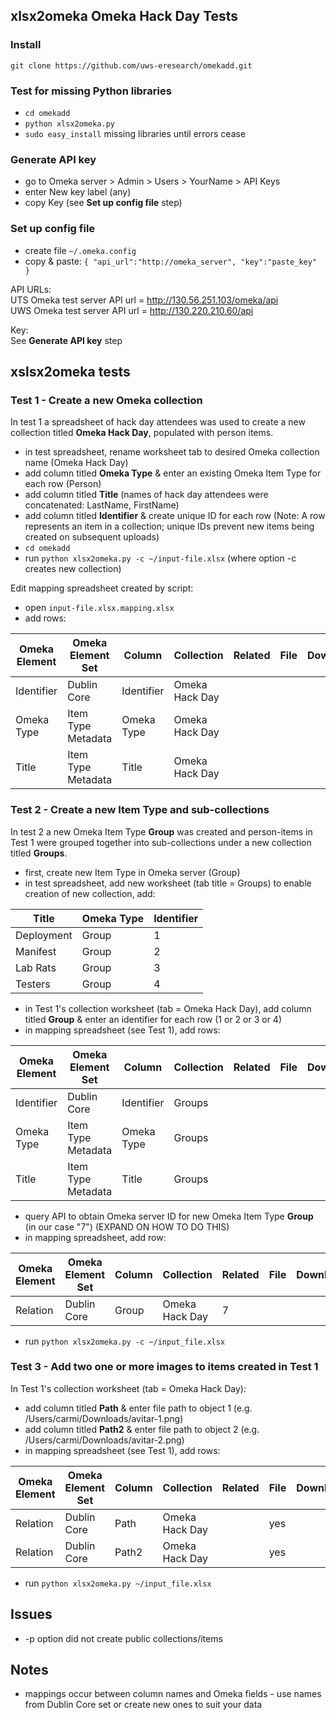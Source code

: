 ## xlsx2omeka Omeka Hack Day Tests

### Install

`git clone https://github.com/uws-eresearch/omekadd.git`

### Test for missing Python libraries

* `cd omekadd`
* `python xlsx2omeka.py`
* `sudo easy_install` missing libraries until errors cease

### Generate API key

* go to Omeka server > Admin > Users > YourName > API Keys
* enter New key label (any)
* copy Key (see **Set up config file** step)

### Set up config file

* create file `~/.omeka.config`
* copy & paste: `{ "api_url":"http://omeka_server", "key":"paste_key" }`

API URLs:  
UTS Omeka test server API url = http://130.56.251.103/omeka/api  
UWS Omeka test server API url = http://130.220.210.60/api

Key:  
See **Generate API key** step

## xslsx2omeka tests

### Test 1 - Create a new Omeka collection

In test 1 a spreadsheet of hack day attendees was used to create a new collection titled **Omeka Hack Day**, populated with person items.

* in test spreadsheet, rename worksheet tab to desired Omeka collection name (Omeka Hack Day)
* add column titled **Omeka Type** & enter an existing Omeka Item Type for each row (Person)
* add column titled **Title** (names of hack day attendees were concatenated: LastName, FirstName)
* add column titled **Identifier** & create unique ID for each row (Note: A row represents an item in a collection; unique IDs prevent new items being created on subsequent uploads)
* `cd omekadd`
* run `python xlsx2omeka.py -c ~/input-file.xlsx` (where option -c creates new collection)

Edit mapping spreadsheet created by script:

* open `input-file.xlsx.mapping.xlsx`
* add rows:

| Omeka Element | Omeka Element Set | Column | Collection | Related | File | Download | Linked |
| ------------- | ----------------- | ------ | ---------- | ------- | ---- | -------- | ------ |
| Identifier | Dublin Core | Identifier | Omeka Hack Day |
| Omeka Type | Item Type Metadata | Omeka Type | Omeka Hack Day |
| Title | Item Type Metadata | Title | Omeka Hack Day |

### Test 2 - Create a new Item Type and sub-collections

In test 2 a new Omeka Item Type **Group** was created and person-items in Test 1 were grouped together into sub-collections under a new collection titled **Groups**.

* first, create new Item Type in Omeka server (Group)
* in test spreadsheet, add new worksheet (tab title = Groups) to enable creation of new collection, add:

| Title | Omeka Type | Identifier |
| ----- | ---------- | ---------- |
| Deployment | Group | 1 |
| Manifest | Group | 2 |
| Lab Rats | Group | 3 |
| Testers | Group | 4 |

* in Test 1's collection worksheet (tab = Omeka Hack Day), add column titled **Group** & enter an identifier for each row (1 or 2 or 3 or 4)
* in mapping spreadsheet (see Test 1), add rows:

| Omeka Element | Omeka Element Set | Column | Collection | Related | File | Download | Linked |
| ------------- | ----------------- | ------ | ---------- | ------- | ---- | -------- | ------ |
| Identifier | Dublin Core | Identifier | Groups |
| Omeka Type | Item Type Metadata | Omeka Type | Groups |
| Title | Item Type Metadata | Title | Groups |

* query API to obtain Omeka server ID for new Omeka Item Type **Group** (in our case "7") (EXPAND ON HOW TO DO THIS)
* in mapping spreadsheet, add row:

| Omeka Element | Omeka Element Set | Column | Collection | Related | File | Download | Linked |
| ------------- | ----------------- | ------ | ---------- | ------- | ---- | -------- | ------ |
| Relation | Dublin Core | Group | Omeka Hack Day | 7 |

* run `python xlsx2omeka.py -c ~/input_file.xlsx`

### Test 3 - Add two one or more images to items created in Test 1

In Test 1's collection worksheet (tab = Omeka Hack Day):

* add column titled **Path** & enter file path to object 1 (e.g. /Users/carmi/Downloads/avitar-1.png)
* add column titled **Path2** & enter file path to object 2 (e.g. /Users/carmi/Downloads/avitar-2.png)
* in mapping spreadsheet (see Test 1), add rows:

| Omeka Element | Omeka Element Set | Column | Collection | Related | File | Download | Linked |
| ------------- | ----------------- | ------ | ---------- | ------- | ---- | -------- | ------ |
| Relation | Dublin Core | Path | Omeka Hack Day | | yes |
| Relation | Dublin Core | Path2 | Omeka Hack Day | | yes |

* run `python xlsx2omeka.py ~/input_file.xlsx`

## Issues

* -p option did not create public collections/items

## Notes

* mappings occur between column names and Omeka fields - use names from Dublin Core set or create new ones to suit your data





